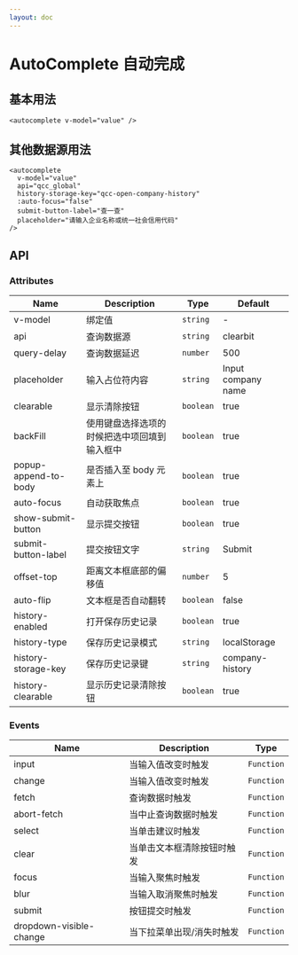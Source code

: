 ```yaml
---
layout: doc
---
```


<el-backtop></el-backtop>

# AutoComplete 自动完成

<script setup lang="ts">
import { getCurrentInstance, ref, onMounted } from 'vue';
import '@company-ui/style';

const app = getCurrentInstance();

const apiType = ref('clearbit');

const value1 = ref('');
const value2 = ref('');
onMounted(() => {
})
</script>

## 基本用法

<autocomplete
v-model="value1"
placeholder="Input company name"
/>

```vue
<autocomplete v-model="value" />
```

## 其他数据源用法

<autocomplete
v-model="value2"
api="qcc_global"
history-storage-key="qcc-open-company-history"
:auto-focus="false"
submit-button-label="查一查"
/>

```vue
<autocomplete
  v-model="value"
  api="qcc_global"
  history-storage-key="qcc-open-company-history"
  :auto-focus="false"
  submit-button-label="查一查"
  placeholder="请输入企业名称或统一社会信用代码"
/>
```

## API

### Attributes

| Name | Description | Type | Default |
| --- | --- | --- | --- |
| v-model | 绑定值 | `string` | - |
| api | 查询数据源 | `string` | clearbit |
| query-delay | 查询数据延迟 | `number` | 500 |
| placeholder | 输入占位符内容 | `string` | Input company name |
| clearable | 显示清除按钮 | `boolean` | true |
| backFill | 使用键盘选择选项的时候把选中项回填到输入框中 | `boolean` | true |
| popup-append-to-body | 是否插入至 body 元素上 | `boolean` | true |
| auto-focus | 自动获取焦点 | `boolean` | true |
| show-submit-button | 显示提交按钮 | `boolean` | true |
| submit-button-label | 提交按钮文字 | `string` | Submit |
| offset-top | 距离文本框底部的偏移值 | `number` | 5 |
| auto-flip | 文本框是否自动翻转 | `boolean` | false |
| history-enabled | 打开保存历史记录 | `boolean` | true |
| history-type | 保存历史记录模式 | `string` | localStorage |
| history-storage-key | 保存历史记录键 | `string` | company-history |
| history-clearable | 显示历史记录清除按钮 | `boolean` | true |

### Events

| Name                    | Description                | Type       |
| ----------------------- | -------------------------- | ---------- |
| input                   | 当输入值改变时触发         | `Function` |
| change                  | 当输入值改变时触发         | `Function` |
| fetch                   | 查询数据时触发             | `Function` |
| abort-fetch             | 当中止查询数据时触发       | `Function` |
| select                  | 当单击建议时触发           | `Function` |
| clear                   | 当单击文本框清除按钮时触发 | `Function` |
| focus                   | 当输入聚焦时触发           | `Function` |
| blur                    | 当输入取消聚焦时触发       | `Function` |
| submit                  | 按钮提交时触发             | `Function` |
| dropdown-visible-change | 当下拉菜单出现/消失时触发  | `Function` |
